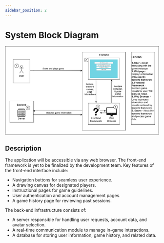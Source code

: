 ```yaml
---
sidebar_position: 2
---
```


# System Block Diagram
![System Block Diagram](https://github.com/Capstone-Projects-2025-Spring/project-aac-game-team-a/blob/docasaurus-system-block-diagram/documentation/static/img/system-block-diagram.png?raw=true)

## Description
The application will be accessible via any web browser. The front-end framework is yet to
be finalized by the development team. Key features of the front-end interface include:

* Navigation buttons for seamless user experience.
* A drawing canvas for designated players.
* Instructional pages for game guidelines.
* User authentication and account management pages.
* A game history page for reviewing past sessions.
  
The back-end infrastructure consists of:

* A server responsible for handling user requests, account data, and avatar
selection.
* A real-time communication module to manage in-game interactions.
* A database for storing user information, game history, and related data.
